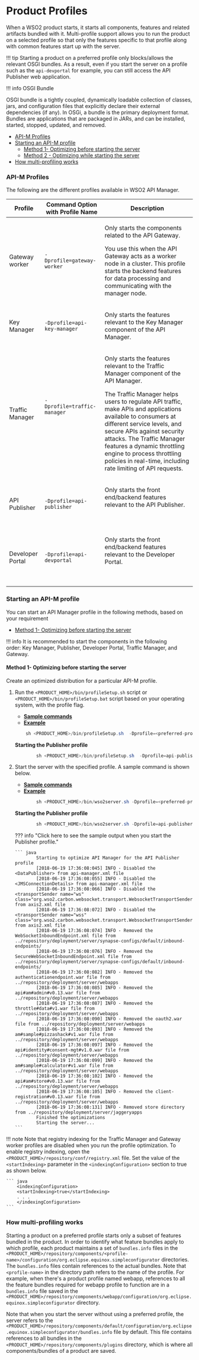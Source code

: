 # Product Profiles

When a WSO2 product starts, it starts all components, features and related artifacts bundled with it. Multi-profile support allows you to run the product on a selected profile so that only the features specific to that profile along with common features start up with the server.

!!! tip
Starting a product on a preferred profile only blocks/allows the relevant OSGI bundles. As a result, even if you start the server on a profile such as the `api-devportal` for example, you can still access the API Publisher web application.

!!! info
OSGI Bundle

OSGI bundle is a tightly coupled, dynamically loadable collection of classes, jars, and configuration files that explicitly declare their external dependencies (if any). In OSGi, a bundle is the primary deployment format. Bundles are applications that are packaged in JARs, and can be installed, started, stopped, updated, and removed.


-   [API-M Profiles](#ProductProfiles-API-MProfiles)
-   [Starting an API-M profile](#ProductProfiles-StartinganAPI-Mprofile)
    -   [Method 1- Optimizing before starting the server](#ProductProfiles-Method1-Optimizingbeforestartingtheserver)
    -   [Method 2 - Optimizing while starting the server](#ProductProfiles-Method2-Optimizingwhilestartingtheserver)
-   [How multi-profiling works](#ProductProfiles-Howmulti-profilingworks)

### API-M Profiles

The following are the different profiles available in WSO2 API Manager.

<table>
<thead>
<tr class="header">
<th>Profile</th>
<th>Command Option with Profile Name</th>
<th>Description</th>
</tr>
</thead>
<tbody>
<tr class="odd">
<td>Gateway worker</td>
<td><pre><code>-Dprofile=gateway-worker   </code></pre></td>
<td><div class="content-wrapper">
<p>Only starts the components related to the API Gateway.</p>
<p>You use this when the API Gateway acts as a worker node in a cluster. This profile starts the backend features for data processing and communicating with the manager node.</p>
</div></td>
</tr>
<tr class="even">
<td>Key Manager</td>
<td><pre><code>-Dprofile=api-key-manager</code></pre></td>
<td><div class="content-wrapper">
<p>Only starts the features relevant to the Key Manager component of the API Manager.</p>
</div></td>
</tr>
<tr class="odd">
<td>Traffic Manager</td>
<td><div class="content-wrapper">
<pre><code>-Dprofile=traffic-manager</code></pre>
<p><br />
</p>
</div></td>
<td><div class="content-wrapper">
<p>Only starts the features relevant to the Traffic Manager component of the API Manager.</p>
<p>The Traffic Manager helps users to regulate API traffic, make APIs and applications available to consumers at different service levels, and secure APIs against security attacks. The Traffic Manager features a dynamic throttling engine to process throttling policies in real-time, including rate limiting of API requests.</p>
</div></td>
</tr>
<tr class="even">
<td>API Publisher</td>
<td><pre><code>-Dprofile=api-publisher</code></pre></td>
<td><div class="content-wrapper">
<p>Only starts the front end/backend features relevant to the API Publisher.</p>
<p><br />
</p>
</div></td>
</tr>
<tr class="odd">
<td>Developer Portal</td>
<td><pre><code>-Dprofile=api-devportal</code></pre></td>
<td><div class="content-wrapper">
<p>Only starts the front end/backend features relevant to the Developer Portal.</p>
<p><br />
</p>
</div></td>
</tr>
</tbody>
</table>

### Starting an API-M profile

You can start an API Manager profile in the following methods, based on your requirement

-   [Method 1- Optimizing before starting the server](#ProductProfiles-Method1-Optimizingbeforestartingtheserver)

!!! info
It is recommended to start the components in the following order: Key Manager, Publisher, Developer Portal, Traffic Manager, and Gateway.


#### Method 1- Optimizing before starting the server

Create an optimized distribution for a particular API-M profile.

1.  Run the `<PRODUCT_HOME>/bin/profileSetup.sh` script or `<PRODUCT_HOME>/bin/profileSetup.bat` script based on your operating system, with the profile flag.

    -   [**Sample commands**](#079827d8c1d84ff1819b83512255f00e)
    -   [**Example**](#94cb7f5f7ca345b38935a151bce7ade1)

    ``` java
        sh <PRODUCT_HOME>/bin/profileSetup.sh  -Dprofile=<preferred-profile>
    ```

    **Starting the Publisher profile**

    ``` java
            sh <PRODUCT_HOME>/bin/profileSetup.sh  -Dprofile=api-publisher 
    ```

2.  Start the server with the specified profile. A sample command is shown below.

    -   [**Sample commands**](#1caa2187ee11400988eed8f095bd6639)
    -   [**Example**](#9626a09cc8974d19b3c7ce86dfdb3ed4)

    ``` java
            sh <PRODUCT_HOME>/bin/wso2server.sh -Dprofile=<preferred-profile>
    ```

    **Starting the Publisher profile**

    ``` java
            sh <PRODUCT_HOME>/bin/wso2server.sh -Dprofile=api-publisher
    ```

    ??? info "Click here to see the sample output when you start the Publisher profile."

        ``` java
                Starting to optimize API Manager for the API Publisher profile
                [2018-06-19 17:36:08:045] INFO - Disabled the <DataPublisher> from api-manager.xml file
                [2018-06-19 17:36:08:055] INFO - Disabled the <JMSConnectionDetails> from api-manager.xml file
                [2018-06-19 17:36:08:066] INFO - Disabled the <transportSender name="ws" class="org.wso2.carbon.websocket.transport.WebsocketTransportSender"> from axis2.xml file
                [2018-06-19 17:36:08:072] INFO - Disabled the <transportSender name="wss" class="org.wso2.carbon.websocket.transport.WebsocketTransportSender"> from axis2.xml file
                [2018-06-19 17:36:08:074] INFO - Removed the WebSocketInboundEndpoint.xml file from ../repository/deployment/server/synapse-configs/default/inbound-endpoints/
                [2018-06-19 17:36:08:076] INFO - Removed the SecureWebSocketInboundEndpoint.xml file from ../repository/deployment/server/synapse-configs/default/inbound-endpoints/
                [2018-06-19 17:36:08:082] INFO - Removed the authenticationendpoint.war file from ../repository/deployment/server/webapps
                [2018-06-19 17:36:08:085] INFO - Removed the api#am#admin#v0.13.war file from ../repository/deployment/server/webapps
                [2018-06-19 17:36:08:087] INFO - Removed the throttle#data#v1.war file from ../repository/deployment/server/webapps
                [2018-06-19 17:36:08:090] INFO - Removed the oauth2.war file from ../repository/deployment/server/webapps
                [2018-06-19 17:36:08:093] INFO - Removed the am#sample#pizzashack#v1.war file from ../repository/deployment/server/webapps
                [2018-06-19 17:36:08:097] INFO - Removed the api#identity#consent-mgt#v1.0.war file from ../repository/deployment/server/webapps
                [2018-06-19 17:36:08:099] INFO - Removed the am#sample#calculator#v1.war file from ../repository/deployment/server/webapps
                [2018-06-19 17:36:08:102] INFO - Removed the api#am#store#v0.13.war file from ../repository/deployment/server/webapps
                [2018-06-19 17:36:08:105] INFO - Removed the client-registration#v0.13.war file from ../repository/deployment/server/webapps
                [2018-06-19 17:36:08:131] INFO - Removed store directory from ../repository/deployment/server/jaggeryapps
                Finished the optimizations
                Starting the server...
        ```

!!! note
    Note that registry indexing for the Traffic Manager and Gateway worker profiles are disabled when you run the profile optimization. To enable registry indexing, open the `<PRODUCT_HOME>/repository/conf/registry.xml` file. Set the value of the `<startIndexing>` parameter in the `<indexingConfiguration>` section to true as shown below.

    ``` java
        <indexingConfiguration>
        <startIndexing>true</startIndexing>
        . . .
        </indexingConfiguration>
    ```


### How multi-profiling works

Starting a product on a preferred profile starts only a subset of features bundled in the product. In order to identify what feature bundles apply to which profile, each product maintains a set of `bundles.info` files in the `<PRODUCT_HOME>/repository/components/<profile-name>/configuration/org.eclipse.equinox.simpleconfigurator` directories. The `bundles.info` files contain references to the actual bundles. Note that `<profile-name>` in the directory path refers to the name of the profile. For example, when there's a product profile named webapp, references to all the feature bundles required for webapp profile to function are in a `bundles.info` file saved in the `<PRODUCT_HOME>/repository/components/webapp/configuration/org.eclipse.equinox.simpleconfigurator` directory.

Note that when you start the server without using a preferred profile, the server refers to the `<PRODUCT_HOME>/repository/components/default/configuration/org.eclipse.equinox.simpleconfigurator/bundles.info` file by default. This file contains references to all bundles in the `<PRODUCT_HOME>/repository/components/plugins` directory, which is where all components/bundles of a product are saved.



